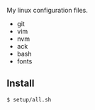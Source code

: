 My linux configuration files.

* git
* vim
* nvm
* ack
* bash
* fonts

## Install
```bash
$ setup/all.sh
```
